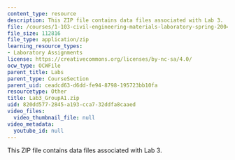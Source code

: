```yaml
---
content_type: resource
description: This ZIP file contains data files associated with Lab 3.
file: /courses/1-103-civil-engineering-materials-laboratory-spring-2004/820dd5772845a193cca732ddfa8caaed_Lab3_GroupA1.zip
file_size: 112816
file_type: application/zip
learning_resource_types:
- Laboratory Assignments
license: https://creativecommons.org/licenses/by-nc-sa/4.0/
ocw_type: OCWFile
parent_title: Labs
parent_type: CourseSection
parent_uid: ceadcd63-d6dd-fe94-8798-195723bb10fa
resourcetype: Other
title: Lab3_GroupA1.zip
uid: 820dd577-2845-a193-cca7-32ddfa8caaed
video_files:
  video_thumbnail_file: null
video_metadata:
  youtube_id: null
---
```

This ZIP file contains data files associated with Lab 3.